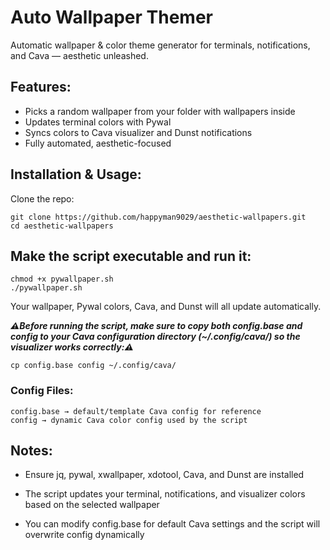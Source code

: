 # **Auto Wallpaper Themer**

Automatic wallpaper & color theme generator for terminals, notifications, and Cava — aesthetic unleashed.

## Features:  
- Picks a random wallpaper from your folder with wallpapers inside 
- Updates terminal colors with Pywal  
- Syncs colors to Cava visualizer and Dunst notifications  
- Fully automated, aesthetic-focused  

## Installation & Usage:  
Clone the repo:  

```
git clone https://github.com/happyman9029/aesthetic-wallpapers.git
cd aesthetic-wallpapers
```

## Make the script executable and run it:
```
chmod +x pywallpaper.sh
./pywallpaper.sh
```
Your wallpaper, Pywal colors, Cava, and Dunst will all update automatically.

***⚠️Before running the script, make sure to copy both config.base and config to your Cava configuration directory (~/.config/cava/) so the visualizer works correctly:⚠️***

```
cp config.base config ~/.config/cava/
```

### Config Files:

    config.base → default/template Cava config for reference    
    config → dynamic Cava color config used by the script

## Notes:

   - Ensure jq, pywal, xwallpaper, xdotool, Cava, and Dunst are installed

   - The script updates your terminal, notifications, and visualizer colors based on the selected wallpaper

   - You can modify config.base for default Cava settings and the script will overwrite config dynamically
